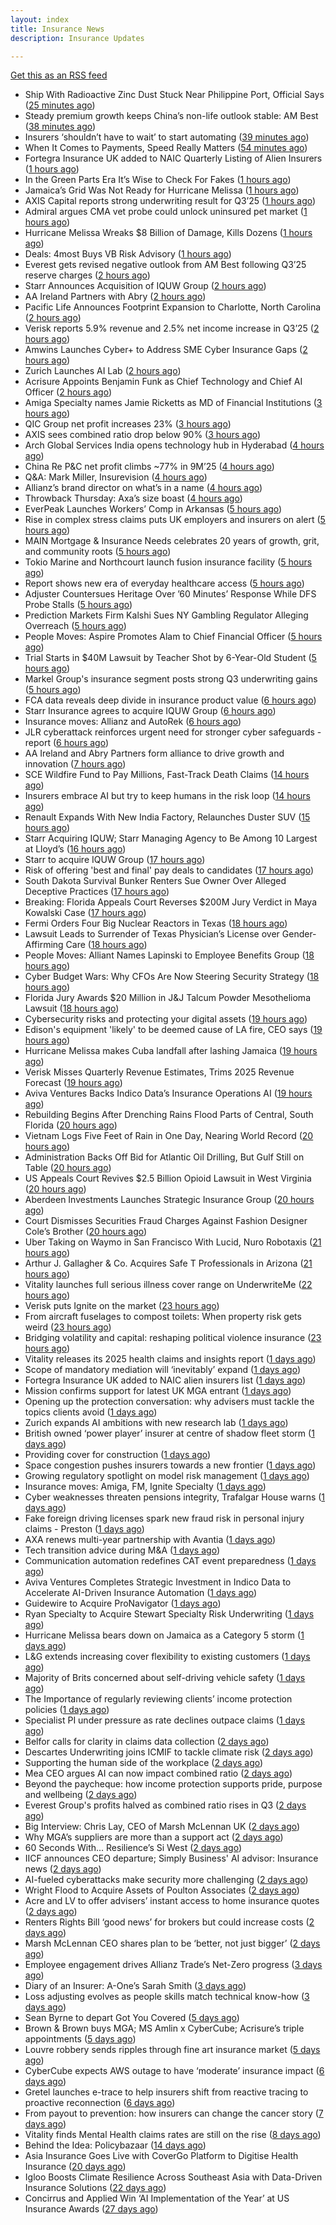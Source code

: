 ```yaml
---
layout: index
title: Insurance News
description: Insurance Updates

---
```


[Get this as an RSS feed](/insurance.rss)

<!-- news_marker starts -->
- Ship With Radioactive Zinc Dust Stuck Near Philippine Port, Official Says ([25 minutes ago](https://www.insurancejournal.com/news/international/2025/10/30/845746.htm))
- Steady premium growth keeps China’s non-life outlook stable: AM Best ([38 minutes ago](https://www.reinsurancene.ws/steady-premium-growth-keeps-chinas-non-life-outlook-stable-am-best/))
- Insurers ‘shouldn’t have to wait’ to start automating ([39 minutes ago](https://www.postonline.co.uk/news/7959291/insurers-shouldnt-have-to-wait-to-start-automating))
- When It Comes to Payments, Speed Really Matters ([54 minutes ago](https://insurance-edge.net/2025/10/30/when-it-comes-to-payments-speed-really-matters/))
- Fortegra Insurance UK added to NAIC Quarterly Listing of Alien Insurers ([1 hours ago](https://www.reinsurancene.ws/fortegra-insurance-uk-added-to-naic-quarterly-listing-of-alien-insurers/))
- In the Green Parts Era It’s Wise to Check For Fakes ([1 hours ago](https://insurance-edge.net/2025/10/30/in-the-green-parts-era-its-wise-to-check-for-fakes/))
- Jamaica’s Grid Was Not Ready for Hurricane Melissa ([1 hours ago](https://www.insurancejournal.com/news/international/2025/10/30/845742.htm))
- AXIS Capital reports strong underwriting result for Q3’25 ([1 hours ago](https://www.reinsurancene.ws/axis-capital-reports-strong-underwriting-result-for-q325/))
- Admiral argues CMA vet probe could unlock uninsured pet market ([1 hours ago](https://www.postonline.co.uk/personal/7959292/admiral-argues-cma-vet-probe-could-unlock-uninsured-pet-market))
- Hurricane Melissa Wreaks $8 Billion of Damage, Kills Dozens ([1 hours ago](https://www.insurancejournal.com/news/international/2025/10/30/845732.htm))
- Deals: 4most Buys VB Risk Advisory ([1 hours ago](https://insurance-edge.net/2025/10/30/deals-4most-buys-vb-risk-advisory/))
- Everest gets revised negative outlook from AM Best following Q3’25 reserve charges ([2 hours ago](https://www.reinsurancene.ws/everest-gets-revised-negative-outlook-from-am-best-following-q325-reserve-charges/))
- Starr Announces Acquisition of IQUW Group ([2 hours ago](https://www.insurtechinsights.com/starr-announces-acquisition-of-iquw-group/))
- AA Ireland Partners with Abry ([2 hours ago](https://www.insurtechinsights.com/aa-ireland-partners-with-abry/))
- Pacific Life Announces Footprint Expansion to Charlotte, North Carolina ([2 hours ago](https://www.insurtechinsights.com/pacific-life-announces-footprint-expansion-to-charlotte-north-carolina/))
- Verisk reports 5.9% revenue and 2.5% net income increase in Q3’25 ([2 hours ago](https://www.reinsurancene.ws/verisk-reports-5-9-revenue-and-2-5-net-income-increase-in-q325/))
- Amwins Launches Cyber+ to Address SME Cyber Insurance Gaps ([2 hours ago](https://www.insurtechinsights.com/amwins-launches-cyber-to-address-sme-cyber-insurance-gaps/))
- Zurich Launches AI Lab ([2 hours ago](https://www.insurtechinsights.com/zurich-launches-ai-lab/))
- Acrisure Appoints Benjamin Funk as Chief Technology and Chief AI Officer ([2 hours ago](https://www.insurtechinsights.com/acrisure-appoints-benjamin-funk-as-chief-technology-and-chief-ai-officer/))
- Amiga Specialty names Jamie Ricketts as MD of Financial Institutions ([3 hours ago](https://www.reinsurancene.ws/amiga-specialty-names-jamie-ricketts-as-md-of-financial-institutions/))
- QIC Group net profit increases 23% ([3 hours ago](https://www.reinsurancene.ws/qic-group-net-profit-increases-23/))
- AXIS sees combined ratio drop below 90% ([3 hours ago](https://www.insurancebusinessmag.com/uk/news/breaking-news/axis-sees-combined-ratio-drop-below-90-251472.aspx))
- Arch Global Services India opens technology hub in Hyderabad ([4 hours ago](https://www.reinsurancene.ws/arch-global-services-india-opens-technology-hub-in-hyderabad/))
- China Re P&C net profit climbs ~77% in 9M’25 ([4 hours ago](https://www.reinsurancene.ws/china-re-pc-net-profit-climbs-77-in-9m25/))
- Q&A: Mark Miller, Insurevision ([4 hours ago](https://www.postonline.co.uk/technology/7958896/qa-mark-miller-insurevision))
- Allianz’s brand director on what’s in a name ([4 hours ago](https://www.postonline.co.uk/personal/7959246/allianzs-brand-director-on-whats-in-a-name))
- Throwback Thursday: Axa’s size boast ([4 hours ago](https://www.postonline.co.uk/commercial/7956774/throwback-thursday-axas-size-boast))
- EverPeak Launches Workers’ Comp in Arkansas ([5 hours ago](https://www.insurancejournal.com/news/southcentral/2025/10/30/845723.htm))
- Rise in complex stress claims puts UK employers and insurers on alert ([5 hours ago](https://www.insurancebusinessmag.com/uk/news/breaking-news/rise-in-complex-stress-claims-puts-uk-employers-and-insurers-on-alert-554746.aspx))
- MAIN Mortgage & Insurance Needs celebrates 20 years of growth, grit, and community roots ([5 hours ago](https://www.insurancebusinessmag.com/uk/news/property-insurance/main-mortgage-and-insurance-needs-celebrates-20-years-of-growth-grit-and-community-roots-554862.aspx))
- Tokio Marine and Northcourt launch fusion insurance facility ([5 hours ago](https://www.insurancebusinessmag.com/uk/news/breaking-news/tokio-marine-and-northcourt-launch-fusion-insurance-facility-554861.aspx))
- Report shows new era of everyday healthcare access ([5 hours ago](https://www.insurancebusinessmag.com/uk/news/life-insurance/report-shows-new-era-of-everyday-healthcare-access-554860.aspx))
- Adjuster Countersues Heritage Over ’60 Minutes’ Response While DFS Probe Stalls ([5 hours ago](https://www.insurancejournal.com/news/southeast/2025/10/30/845690.htm))
- Prediction Markets Firm Kalshi Sues NY Gambling Regulator Alleging Overreach ([5 hours ago](https://www.insurancejournal.com/news/east/2025/10/30/845574.htm))
- People Moves: Aspire Promotes Alam to Chief Financial Officer ([5 hours ago](https://www.insurancejournal.com/news/west/2025/10/30/845119.htm))
- Trial Starts in $40M Lawsuit by Teacher Shot by 6-Year-Old Student ([5 hours ago](https://www.insurancejournal.com/news/east/2025/10/30/845719.htm))
- Markel Group's insurance segment posts strong Q3 underwriting gains ([5 hours ago](https://www.insurancebusinessmag.com/uk/news/breaking-news/markel-groups-insurance-segment-posts-strong-q3-underwriting-gains-554852.aspx))
- FCA data reveals deep divide in insurance product value ([6 hours ago](https://www.insurancebusinessmag.com/uk/news/breaking-news/fca-data-reveals-deep-divide-in-insurance-product-value-554803.aspx))
- Starr Insurance agrees to acquire IQUW Group ([6 hours ago](https://www.insurancebusinessmag.com/uk/news/breaking-news/starr-insurance-agrees-to-acquire-iquw-group-554811.aspx))
- Insurance moves: Allianz and AutoRek ([6 hours ago](https://www.insurancebusinessmag.com/uk/news/breaking-news/insurance-moves-allianz-and-autorek-554808.aspx))
- JLR cyberattack reinforces urgent need for stronger cyber safeguards - report ([6 hours ago](https://www.insurancebusinessmag.com/uk/news/cyber/jlr-cyberattack-reinforces-urgent-need-for-stronger-cyber-safeguards--report-554807.aspx))
- AA Ireland and Abry Partners form alliance to drive growth and innovation ([7 hours ago](https://www.insurancebusinessmag.com/uk/news/auto-motor/aa-ireland-and-abry-partners-form-alliance-to-drive-growth-and-innovation-554800.aspx))
- SCE Wildfire Fund to Pay Millions, Fast-Track Death Claims ([14 hours ago](https://www.insurancejournal.com/news/west/2025/10/29/845684.htm))
- Insurers embrace AI but try to keep humans in the risk loop ([14 hours ago](https://www.dig-in.com/news/insurers-embrace-ai-but-try-to-keep-humans-in-the-risk-loop))
- Renault Expands With New India Factory, Relaunches Duster SUV ([15 hours ago](https://insurance-edge.net/2025/10/29/renault-expands-with-new-india-factory-relaunches-duster-suv/))
- Starr Acquiring IQUW; Starr Managing Agency to Be Among 10 Largest at Lloyd’s ([16 hours ago](https://www.insurancejournal.com/news/international/2025/10/29/845675.htm))
- Starr to acquire IQUW Group ([17 hours ago](https://www.reinsurancene.ws/starr-to-acquire-iquw-group/))
- Risk of offering 'best and final' pay deals to candidates ([17 hours ago](https://www.insurancebusinessmag.com/uk/business-strategy/risk-of-offering-best-and-final-pay-deals-to-candidates-554768.aspx))
- South Dakota Survival Bunker Renters Sue Owner Over Alleged Deceptive Practices ([17 hours ago](https://www.insurancejournal.com/news/midwest/2025/10/29/845662.htm))
- Breaking: Florida Appeals Court Reverses $200M Jury Verdict in Maya Kowalski Case ([17 hours ago](https://www.insurancejournal.com/news/southeast/2025/10/29/845654.htm))
- Fermi Orders Four Big Nuclear Reactors in Texas ([18 hours ago](https://www.insurancejournal.com/news/southcentral/2025/10/29/845653.htm))
- Lawsuit Leads to Surrender of Texas Physician’s License over Gender-Affirming Care ([18 hours ago](https://www.insurancejournal.com/news/southcentral/2025/10/29/845648.htm))
- People Moves: Alliant Names Lapinski to Employee Benefits Group ([18 hours ago](https://www.insurancejournal.com/news/midwest/2025/10/29/845645.htm))
- Cyber Budget Wars: Why CFOs Are Now Steering Security Strategy ([18 hours ago](https://insurance-edge.net/2025/10/29/cyber-budget-wars-why-cfos-are-now-steering-security-strategy/))
- Florida Jury Awards $20 Million in J&J Talcum Powder Mesothelioma Lawsuit ([18 hours ago](https://www.insurancejournal.com/news/southeast/2025/10/29/845584.htm))
- Cybersecurity risks and protecting your digital assets ([19 hours ago](https://www.dig-in.com/podcast/cybersecurity-risks-and-protecting-your-digital-assets))
- Edison's equipment 'likely' to be deemed cause of LA fire, CEO says ([19 hours ago](https://www.dig-in.com/articles/edisons-equipment-likely-to-be-deemed-cause-of-la-fire))
- Hurricane Melissa makes Cuba landfall after lashing Jamaica ([19 hours ago](https://www.dig-in.com/articles/hurricane-melissa-makes-cuba-landfall-after-lashing-jamaica))
- Verisk Misses Quarterly Revenue Estimates, Trims 2025 Revenue Forecast ([19 hours ago](https://www.insurancejournal.com/news/national/2025/10/29/845560.htm))
- Aviva Ventures Backs Indico Data’s Insurance Operations AI ([19 hours ago](https://www.insurancejournal.com/news/east/2025/10/29/845534.htm))
- Rebuilding Begins After Drenching Rains Flood Parts of Central, South Florida ([20 hours ago](https://www.insurancejournal.com/news/southeast/2025/10/29/845542.htm))
- Vietnam Logs Five Feet of Rain in One Day, Nearing World Record ([20 hours ago](https://www.insurancejournal.com/news/international/2025/10/29/845544.htm))
- Administration Backs Off Bid for Atlantic Oil Drilling, But Gulf Still on Table ([20 hours ago](https://www.insurancejournal.com/news/southeast/2025/10/29/845536.htm))
- US Appeals Court Revives $2.5 Billion Opioid Lawsuit in West Virginia ([20 hours ago](https://www.insurancejournal.com/news/southeast/2025/10/29/845453.htm))
- Aberdeen Investments Launches Strategic Insurance Group ([20 hours ago](https://insurance-edge.net/2025/10/29/aberdeen-investments-launches-strategic-insurance-group/))
- Court Dismisses Securities Fraud Charges Against Fashion Designer Cole’s Brother ([20 hours ago](https://www.insurancejournal.com/news/east/2025/10/29/845529.htm))
- Uber Taking on Waymo in San Francisco With Lucid, Nuro Robotaxis ([21 hours ago](https://www.insurancejournal.com/news/west/2025/10/29/845527.htm))
- Arthur J. Gallagher & Co. Acquires Safe T Professionals in Arizona ([21 hours ago](https://www.insurancejournal.com/news/west/2025/10/29/845523.htm))
- Vitality launches full serious illness cover range on UnderwriteMe ([22 hours ago](https://ifamagazine.com/vitality-launches-full-serious-illness-cover-range-on-underwriteme/))
- Verisk puts Ignite on the market ([23 hours ago](https://www.postonline.co.uk/news/7959286/verisk-puts-ignite-on-the-market))
- From aircraft fuselages to compost toilets: When property risk gets weird ([23 hours ago](https://www.insurancebusinessmag.com/uk/news/property-insurance/from-aircraft-fuselages-to-compost-toilets-when-property-risk-gets-weird-554699.aspx))
- Bridging volatility and capital: reshaping political violence insurance ([23 hours ago](https://www.insurancebusinessmag.com/uk/news/breaking-news/bridging-volatility-and-capital-reshaping-political-violence-insurance-554695.aspx))
- Vitality releases its 2025 health claims and insights report ([1 days ago](https://ifamagazine.com/vitality-releases-its-2025-health-claims-and-insights-report/))
- Scope of mandatory mediation will ‘inevitably’ expand ([1 days ago](https://www.postonline.co.uk/claims/7959287/scope-of-mandatory-mediation-will-inevitably-expand))
- Fortegra Insurance UK added to NAIC alien insurers list ([1 days ago](https://www.insurancebusinessmag.com/uk/news/breaking-news/fortegra-insurance-uk-added-to-naic-alien-insurers-list-554687.aspx))
- Mission confirms support for latest UK MGA entrant ([1 days ago](https://www.insurancebusinessmag.com/uk/news/breaking-news/mission-confirms-support-for-latest-uk-mga-entrant-554685.aspx))
- Opening up the protection conversation: why advisers must tackle the topics clients avoid ([1 days ago](https://ifamagazine.com/opening-up-the-protection-conversation-why-advisers-must-tackle-the-topics-clients-avoid/))
- Zurich expands AI ambitions with new research lab ([1 days ago](https://www.insurancebusinessmag.com/uk/news/technology/zurich-expands-ai-ambitions-with-new-research-lab-554656.aspx))
- British owned ‘power player’ insurer at centre of shadow fleet storm ([1 days ago](https://www.insurancebusinessmag.com/uk/news/marine/british-owned-power-player-insurer-at-centre-of-shadow-fleet-storm-554616.aspx))
- Providing cover for construction ([1 days ago](https://www.postonline.co.uk/commercial/7959042/providing-cover-for-construction))
- Space congestion pushes insurers towards a new frontier ([1 days ago](https://www.postonline.co.uk/commercial/7958974/space-congestion-pushes-insurers-towards-a-new-frontier))
- Growing regulatory spotlight on model risk management ([1 days ago](https://www.postonline.co.uk/risk-management/7958994/growing-regulatory-spotlight-on-model-risk-management))
- Insurance moves: Amiga, FM, Ignite Specialty ([1 days ago](https://www.insurancebusinessmag.com/uk/news/breaking-news/insurance-moves-amiga-fm-ignite-specialty-554635.aspx))
- Cyber weaknesses threaten pensions integrity, Trafalgar House warns ([1 days ago](https://www.insurancebusinessmag.com/uk/news/cyber/cyber-weaknesses-threaten-pensions-integrity-trafalgar-house-warns-554633.aspx))
- Fake foreign driving licenses spark new fraud risk in personal injury claims - Preston ([1 days ago](https://www.insurancebusinessmag.com/uk/news/auto-motor/fake-foreign-driving-licenses-spark-new-fraud-risk-in-personal-injury-claims--preston-554632.aspx))
- AXA renews multi-year partnership with Avantia ([1 days ago](https://www.insurancebusinessmag.com/uk/news/property-insurance/axa-renews-multiyear-partnership-with-avantia-554625.aspx))
- Tech transition advice during M&A ([1 days ago](https://www.dig-in.com/news/tech-transition-advice-during-m-a))
- Communication automation redefines CAT event preparedness ([1 days ago](https://www.dig-in.com/opinion/communication-automation-redefines-cat-event-preparedness))
- Aviva Ventures Completes Strategic Investment in Indico Data to Accelerate AI-Driven Insurance Automation ([1 days ago](https://www.insurtechinsights.com/aviva-ventures-completes-strategic-investment-in-indico-data-to-accelerate-ai-driven-insurance-automation/))
- Guidewire to Acquire ProNavigator ([1 days ago](https://www.insurtechinsights.com/guidewire-to-acquire-pronavigator/))
- Ryan Specialty to Acquire Stewart Specialty Risk Underwriting ([1 days ago](https://www.insurtechinsights.com/ryan-specialty-to-acquire-stewart-specialty-risk-underwriting/))
- Hurricane Melissa bears down on Jamaica as a Category 5 storm ([1 days ago](https://www.dig-in.com/articles/hurricane-melissa-bears-down-jamaica-a-category-5-storm))
- L&G extends increasing cover flexibility to existing customers ([1 days ago](https://ifamagazine.com/lg-extends-increasing-cover-flexibility-to-existing-customers/))
- Majority of Brits concerned about self-driving vehicle safety ([1 days ago](https://www.postonline.co.uk/news/7959285/majority-of-brits-concerned-about-self-driving-vehicle-safety))
- The Importance of regularly reviewing clients’ income protection policies ([1 days ago](https://ifamagazine.com/the-importance-of-regularly-reviewing-clients-income-protection-policies/))
- Specialist PI under pressure as rate declines outpace claims ([1 days ago](https://www.insurancebusinessmag.com/uk/news/professional-liability/specialist-pi-under-pressure-as-rate-declines-outpace-claims-554537.aspx))
- Belfor calls for clarity in claims data collection ([2 days ago](https://www.postonline.co.uk/claims/7959280/belfor-calls-for-clarity-in-claims-data-collection))
- Descartes Underwriting joins ICMIF to tackle climate risk ([2 days ago](https://www.insurancebusinessmag.com/uk/news/breaking-news/descartes-underwriting-joins-icmif-to-tackle-climate-risk-554533.aspx))
- Supporting the human side of the workplace ([2 days ago](https://www.dig-in.com/opinion/supporting-the-human-side-of-the-workplace))
- Mea CEO argues AI can now impact combined ratio ([2 days ago](https://www.postonline.co.uk/technology/7959284/mea-ceo-argues-ai-can-now-impact-combined-ratio))
- Beyond the paycheque: how income protection supports pride, purpose and wellbeing ([2 days ago](https://ifamagazine.com/protecting-what-makes-you-proud/))
- Everest Group's profits halved as combined ratio rises in Q3 ([2 days ago](https://www.insurancebusinessmag.com/uk/news/breaking-news/everest-groups-profits-halved-as-combined-ratio-rises-in-q3-554517.aspx))
- Big Interview: Chris Lay, CEO of Marsh McLennan UK ([2 days ago](https://www.postonline.co.uk/broker/7959104/big-interview-chris-lay-ceo-of-marsh-mclennan-uk))
- Why MGA’s suppliers are more than a support act ([2 days ago](https://www.postonline.co.uk/commercial/7959247/why-mgas-suppliers-are-more-than-a-support-act))
- 60 Seconds With... Resilience’s Si West ([2 days ago](https://www.postonline.co.uk/technology/7958188/60-seconds-with-resiliences-si-west))
- IICF announces CEO departure; Simply Business' AI advisor: Insurance news ([2 days ago](https://www.dig-in.com/news/iicf-ceo-departure-simply-business-ai-advisor-insurance-news))
- AI-fueled cyberattacks make security more challenging ([2 days ago](https://www.dig-in.com/news/ai-fueled-cyberattacks-make-security-more-challenging))
- Wright Flood to Acquire Assets of Poulton Associates ([2 days ago](https://www.insurtechinsights.com/wright-flood-to-acquire-assets-of-poulton-associates/))
- Acre and LV to offer advisers’ instant access to home insurance quotes ([2 days ago](https://ifamagazine.com/acre-and-lv-to-offer-advisers-instant-access-to-home-insurance-quotes/))
- Renters Rights Bill ‘good news’ for brokers but could increase costs ([2 days ago](https://www.postonline.co.uk/broker/7959282/renters-rights-bill-%E2%80%98good-news%E2%80%99-for-brokers-but-could-increase-costs))
- Marsh McLennan CEO shares plan to be ‘better, not just bigger’ ([2 days ago](https://www.postonline.co.uk/news/7959106/marsh-mclennan-ceo-shares-plan-to-be-%E2%80%98better-not-just-bigger%E2%80%99))
- Employee engagement drives Allianz Trade’s Net-Zero progress ([3 days ago](https://www.postonline.co.uk/news/7959245/employee-engagement-drives-allianz-trade%E2%80%99s-net-zero-progress))
- Diary of an Insurer: A-One’s Sarah Smith ([3 days ago](https://www.postonline.co.uk/broker/7958939/diary-of-an-insurer-a-one%E2%80%99s-sarah-smith))
- Loss adjusting evolves as people skills match technical know-how ([3 days ago](https://www.postonline.co.uk/claims/7959144/loss-adjusting-evolves-as-people-skills-match-technical-know-how))
- Sean Byrne to depart Got You Covered ([5 days ago](https://www.postonline.co.uk/people/7959273/sean-byrne-to-depart-got-you-covered))
- Brown & Brown buys MGA; MS Amlin x CyberCube; Acrisure’s triple appointments ([5 days ago](https://www.postonline.co.uk/news/7959255/brown-brown-buys-mga-ms-amlin-x-cybercube-acrisure%E2%80%99s-triple-appointments))
- Louvre robbery sends ripples through fine art insurance market ([5 days ago](https://www.postonline.co.uk/news/7959272/louvre-robbery-sends-ripples-through-fine-art-insurance-market))
- CyberCube expects AWS outage to have ‘moderate’ insurance impact ([6 days ago](https://www.postonline.co.uk/commercial/7959270/cybercube-expects-aws-outage-to-have-%E2%80%98moderate%E2%80%99-insurance-impact))
- Gretel launches e-trace to help insurers shift from reactive tracing to proactive reconnection ([6 days ago](https://ifamagazine.com/gretel-launches-e-trace-to-help-insurers-shift-from-reactive-tracing-to-proactive-customer-reconnection/))
- From payout to prevention: how insurers can change the cancer story ([7 days ago](https://ifamagazine.com/from-payout-to-prevention-how-insurers-can-change-the-cancer-story/))
- Vitality finds Mental Health claims rates are still on the rise ([8 days ago](https://ifamagazine.com/vitality-finds-mental-health-claims-rates-are-still-on-the-rise/))
- Behind the Idea: Policybazaar ([14 days ago](https://thefintechtimes.com/behind-the-idea-policybazaar/))
- Asia Insurance Goes Live with CoverGo Platform to Digitise Health Insurance ([20 days ago](https://thefintechtimes.com/asia-insurance-goes-live-with-covergo-platform-to-digitise-health-insurance/))
- Igloo Boosts Climate Resilience Across Southeast Asia with Data-Driven Insurance Solutions ([22 days ago](https://thefintechtimes.com/igloo-boosts-climate-resilience-across-southeast-asia-with-data-driven-insurance-solutions/))
- Concirrus and Applied Win ‘AI Implementation of the Year’ at US Insurance Awards ([27 days ago](https://thefintechtimes.com/concirrus-ai-cuts-aviation-underwriting-time-from-36-hours-to-minutes-for-applied-aviation/))

<!-- news_marker ends -->